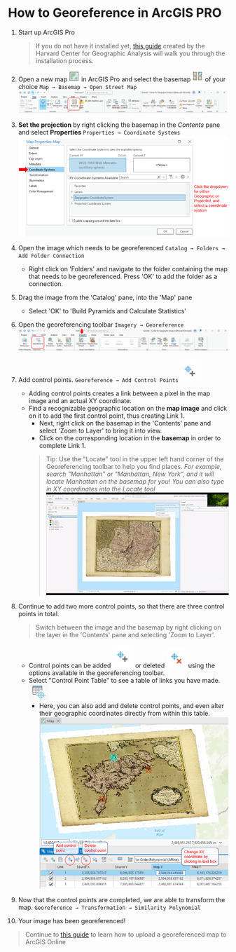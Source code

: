 # How to Georeference in ArcGIS PRO

1. Start up ArcGIS Pro
    > If you do not have it installed yet, [this guide](https://gis.harvard.edu/arcgis-pro) created by the Harvard Center for Geographic Analysis will walk you through the installation process.

2. Open a new map ![Screenshot of new map icon](media/newmap.PNG)
 in ArcGIS Pro and select the basemap ![Screenshot of new map icon](media/basemap.PNG) of your choice `Map → Basemap → Open Street Map` ![Screenshot of new map icon](media/basemap2.PNG)

3. **Set the projection** by right clicking the basemap in the *Contents* pane and select **Properties** `Properties → Coordinate Systems`![Screenshot of new map icon](media/projection.PNG)

4. Open the image which needs to be georeferenced `Catalog → Folders → Add Folder Connection `
    * Right click on 'Folders' and navigate to the folder containing the map that needs to be georeferenced. Press 'OK' to add the folder as a connection.

5. Drag the image from the 'Catalog' pane, into the 'Map' pane
    * Select 'OK' to 'Build Pyramids and Calculate Statistics'

6. Open the georeferencing toolbar `Imagery → Georeference`![Screenshot of start georeferencing icon](media/georeference_button.PNG)

7. Add control points. `Georeference → Add Control Points` ![Screenshot of add ctrl points icon](media/add_cp.PNG)
    * Adding control points creates a link between a pixel in the map image and an actual XY coordinate.
    * Find a recognizable geographic location on the **map image** and click on it to add the first control point, thus creating Link 1. 
        * Next, right click on the basemap in the 'Contents' pane and select 'Zoom to Layer' to bring it into view.
        * Click on the corresponding location in the **basemap** in order to complete Link 1.
        > Tip: Use the "Locate" tool in the upper left hand corner of the Georeferencing toolbar to help you find places. 
        > *For example, search "Manhattan" or "Manhattan, New York", and it will locate Manhattan on the basemap for you!*
        > *You can also type in XY coordinates into the Locate tool*![gif of locate tool](media/locate_gif.gif)

8. Continue to add two more control points, so that there are three control points in total.
    > Switch between the image and the basemap by right clicking on the layer in the 'Contents' pane and selecting 'Zoom to Layer'.
    * Control points can be added ![Screenshot of add ctrl points icon](media/add_cp.PNG) or deleted ![Screenshot of delete ctrl points icon](media/delete_cp.PNG) using the options available in the georeferencing toolbar. 
    * Select "Control Point Table" to see a table of links you have made.![Screenshot of add ctrl point table icon](media/open_cp_table.PNG)
        - Here, you can also add and delete control points, and even alter their geographic coordinates directly from within this table.![Screenshot of ctrl pt table](media/ctrlpttable.PNG)

9. Now that the control points are completed, we are able to transform the map. `Georeference → Transformation → Similarity Polynomial`

10. Your image has been georeferenced! 

> Continue to [this guide](https://harvardmapcollection.github.io/tutorials/agol/tile-layer
) to learn how to upload a georeferenced map to ArcGIS Online
